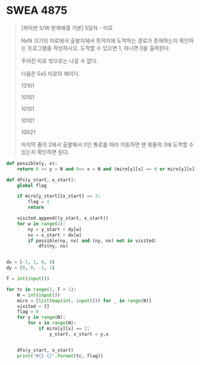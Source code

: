 # SWEA 4875

>[파이썬 S/W 문제해결 기본] 5일차 - 미로
>
>NxN 크기의 미로에서 출발지에서 목적지에 도착하는 경로가 존재하는지 확인하는 프로그램을 작성하시오. 도착할 수 있으면 1, 아니면 0을 출력한다.
>
>주어진 미로 밖으로는 나갈 수 없다.
> 
>
>다음은 5x5 미로의 예이다.
> 
>
>13101
>
>10101
>
>10101
>
>10101
>
>10021
>
> 
>
>마지막 줄의 2에서 출발해서 0인 통로를 따라 이동하면 맨 윗줄의 3에 도착할 수 있는지 확인하면 된다.

```python
def possible(y, x):
    return 0 <= y < N and 0<= x < N and (miro[y][x] == 0 or miro[y][x] == 3)

def dfs(y_start, x_start):
    global flag

    if miro[y_start][x_start] == 3:
        flag = 1
        return

    visited.append((y_start, x_start))
    for w in range(4):
        ny = y_start + dy[w]
        nx = x_start + dx[w]
        if possible(ny, nx) and (ny, nx) not in visited:
            dfs(ny, nx)


dx = [-1, 1, 0, 0]
dy = [0, 0, -1, 1]

T = int(input())

for tc in range(1, T + 1):
    N = int(input())
    miro = [list(map(int, input())) for _ in range(N)]
    visited = []
    flag = 0
    for y in range(N):
        for x in range(N):
            if miro[y][x] == 2:
                y_start, x_start = y,x


    dfs(y_start, x_start)
    print("#{} {}".format(tc, flag))
```

